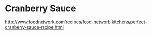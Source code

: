 Cranberry Sauce
====

http://www.foodnetwork.com/recipes/food-network-kitchens/perfect-cranberry-sauce-recipe.html